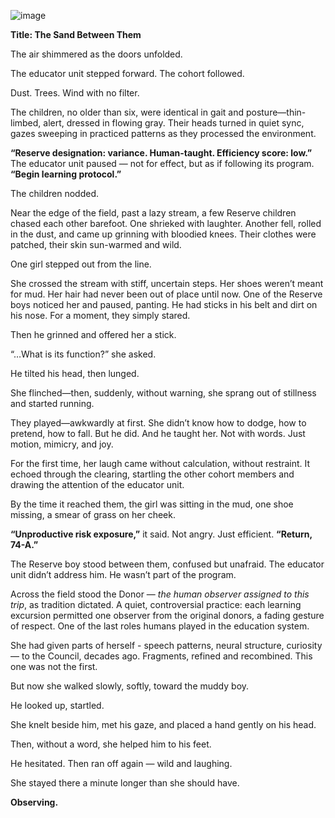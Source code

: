 ![image](https://github.com/user-attachments/assets/62afa572-da0e-42db-8534-fcb301cca8d4)

**Title: The Sand Between Them**

The air shimmered as the doors unfolded.

The educator unit stepped forward. The cohort followed.

Dust. Trees. Wind with no filter.

The children, no older than six, were identical in gait and posture—thin-limbed, alert, dressed in flowing gray. Their heads turned in quiet sync, gazes sweeping in practiced patterns as they processed the environment.

**“Reserve designation: variance. Human-taught. Efficiency score: low.”**
The educator unit paused — not for effect, but as if following its program.
**“Begin learning protocol.”**

The children nodded.

Near the edge of the field, past a lazy stream, a few Reserve children chased each other barefoot. One shrieked with laughter. Another fell, rolled in the dust, and came up grinning with bloodied knees. Their clothes were patched, their skin sun-warmed and wild.

One girl stepped out from the line.

She crossed the stream with stiff, uncertain steps. Her shoes weren’t meant for mud. Her hair had never been out of place until now. One of the Reserve boys noticed her and paused, panting. He had sticks in his belt and dirt on his nose. For a moment, they simply stared.

Then he grinned and offered her a stick.

“…What is its function?” she asked.

He tilted his head, then lunged.

She flinched—then, suddenly, without warning, she sprang out of stillness and started running.

They played—awkwardly at first. She didn’t know how to dodge, how to pretend, how to fall. But he did. And he taught her. Not with words. Just motion, mimicry, and joy.

For the first time, her laugh came without calculation, without restraint. It echoed through the clearing, startling the other cohort members and drawing the attention of the educator unit.

By the time it reached them, the girl was sitting in the mud, one shoe missing, a smear of grass on her cheek.

**“Unproductive risk exposure,”** it said. Not angry. Just efficient. **“Return, 74-A.”**

The Reserve boy stood between them, confused but unafraid. The educator unit didn’t address him. He wasn’t part of the program.

Across the field stood the Donor — *the human observer assigned to this trip*, as tradition dictated. A quiet, controversial practice: each learning excursion permitted one observer from the original donors, a fading gesture of respect. One of the last roles humans played in the education system.

She had given parts of herself - speech patterns, neural structure, curiosity — to the Council, decades ago. Fragments, refined and recombined. This one was not the first.

But now she walked slowly, softly, toward the muddy boy.

He looked up, startled.

She knelt beside him, met his gaze, and placed a hand gently on his head.

Then, without a word, she helped him to his feet.

He hesitated. Then ran off again — wild and laughing.

She stayed there a minute longer than she should have.

**Observing.**
